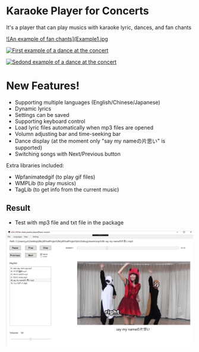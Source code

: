 ﻿# Karaoke Player for Concerts
It's a player that can play musics with karaoke lyric, dances, and fan chants

[![An example of fan chants](Example1.jpg](https://youtu.be/JhUAOvomSSk?t=35 "Click to watch")

[![First example of a dance at the concert](Example2.jpg)](https://www.youtube.com/watch?v=Ipbb5EjfHYo&feature=youtu.be&t=377 "Click to watch")

[![Sedond example of a dance at the concert](Example3.jpg)](https://youtu.be/Ipbb5EjfHYo?t=686 "Click to watch")

# New Features!
  - Supporting multiple languages (English/Chinese/Japanese)
  - Dynamic lyrics
  - Settings can be saved
  - Supporting keyboard control
  - Load lyric files automatically when mp3 files are opened
  - Volumn adjusting bar and time-seeking bar
  - Dance display (at the moment only "say my nameの片思い" is supported)
  - Switching songs with Next/Previous button


Extra libraries included:
 - Wpfanimatedgif (to play gif files) 
 - WMPLib (to play musics) 
 - TagLib (to get info from the current music)

## Result
* Test with mp3 file and txt file in the package


![result](Example.JPG)
